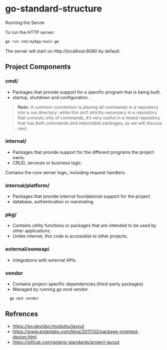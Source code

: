 # go-standard-structure
Running the Server

To run the HTTP server:
```go
go run cmd/myApp/main.go
```
The server will start on http://localhost:8080 by default.

## Project Components
 ### cmd/
   + Packages that provide support for a specific program that is being built.
   + startup, shutdown and configuration.
     
> **Note:** A common convention is placing all commands in a repository into a `cmd` directory; while this isn’t strictly necessary in a repository that consists only of commands, it’s very useful in a mixed repository that has both commands and importable packages, as we will discuss next.

 ### internal/
   + Packages that provide support for the different programs the project owns.
   + CRUD, services or business logic.
  
  Contains the core server logic, including request handlers.
  ### internal/platform/
  + Packages that provide internal foundational support for the project.
  + database, authentication or marshaling.
  
### pkg/
  + Contains utility functions or packages that are intended to be used by other applications.
  + Unlike internal, this code is accessible to other projects.

### external/someapi
  + Integrations with external APIs.
  
### vendor
 + Contains project-specific dependencies.(third-party packages)
 + Managed by running go mod vendor.
  ```go 
    go mod vendor
  ```

## Refrences
+ https://go.dev/doc/modules/layout
+ https://www.ardanlabs.com/blog/2017/02/package-oriented-design.html
+ https://github.com/golang-standards/project-layout
